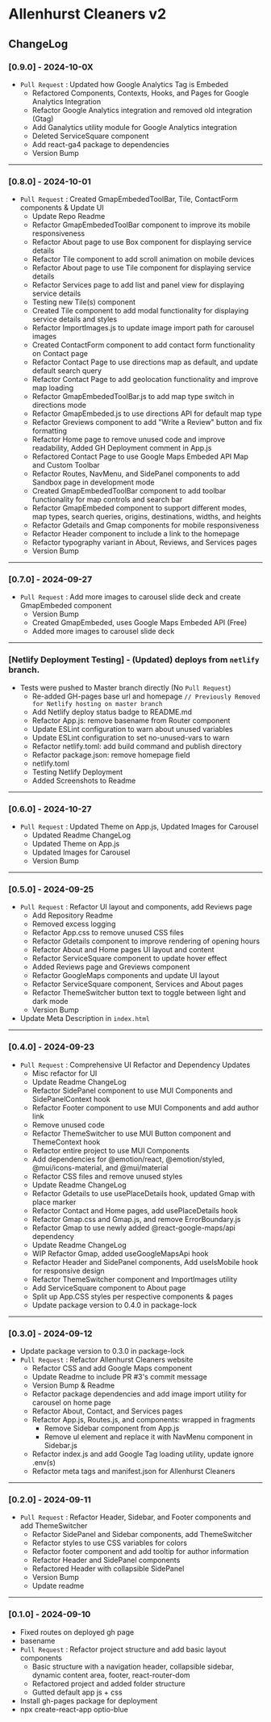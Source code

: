 # Allenhurst Cleaners v2

## ChangeLog

### [0.9.0] - 2024-10-0X

- `Pull Request` : Updated how Google Analytics Tag is Embeded
  - Refactored Components, Contexts, Hooks, and Pages for Google Analytics Integration
  - Refactor Google Analytics integration and removed old integration (Gtag)
  - Add Ganalytics utility module for Google Analytics integration
  - Deleted ServiceSquare component
  - Add react-ga4 package to dependencies
  - Version Bump

---

### [0.8.0] - 2024-10-01

- `Pull Request` : Created GmapEmbededToolBar, Tile, ContactForm components & Update UI
  - Update Repo Readme
  - Refactor GmapEmbededToolBar component to improve its mobile responsiveness
  - Refactor About page to use Box component for displaying service details
  - Refactor Tile component to add scroll animation on mobile devices
  - Refactor About page to use Tile component for displaying service details
  - Refactor Services page to add list and panel view for displaying service details
  - Testing new Tile(s) component
  - Created Tile component to add modal functionality for displaying service details and styles
  - Refactor ImportImages.js to update image import path for carousel images
  - Created ContactForm component to add contact form functionality on Contact page
  - Refactor Contact Page to use directions map as default, and update default search query
  - Refactor Contact Page to add geolocation functionality and improve map loading
  - Refactor GmapEmbededToolBar.js to add map type switch in directions mode
  - Refactor GmapEmbeded.js to use directions API for default map type
  - Refactor Greviews component to add "Write a Review" button and fix formatting
  - Refactor Home page to remove unused code and improve readability, Added GH Deployment comment in App.js
  - Refactored Contact Page to use Google Maps Embeded API Map and Custom Toolbar
  - Refactor Routes, NavMenu, and SidePanel components to add Sandbox page in development mode
  - Created GmapEmbededToolBar component to add toolbar functionality for map controls and search bar
  - Refactor GmapEmbeded component to support different modes, map types, search queries, origins, destinations, widths, and heights
  - Refactor Gdetails and Gmap components for mobile responsiveness
  - Refactor Header component to include a link to the homepage
  - Refactor typography variant in About, Reviews, and Services pages
  - Version Bump

---

### [0.7.0] - 2024-09-27

- `Pull Request` : Add more images to carousel slide deck and create GmapEmbeded component
  - Version Bump
  - Created GmapEmbeded, uses Google Maps Embeded API (Free)
  - Added more images to carousel slide deck

---

### [Netlify Deployment Testing] - (Updated) deploys from `netlify` branch.

- Tests were pushed to Master branch directly (No `Pull Request`)
  - Re-added GH-pages base url and homepage `// Previously Removed for Netlify hosting on master branch`
  - Add Netlify deploy status badge to README.md
  - Refactor App.js: remove basename from Router component
  - Update ESLint configuration to warn about unused variables
  - Update ESLint configuration to set no-unused-vars to warn
  - Refactor netlify.toml: add build command and publish directory
  - Refactor package.json: remove homepage field
  - netlify.toml
  - Testing Netlify Deployment
  - Added Screenshots to Readme

---

### [0.6.0] - 2024-10-27

- `Pull Request` : Updated Theme on App.js, Updated Images for Carousel
  - Updated Readme ChangeLog
  - Updated Theme on App.js
  - Updated Images for Carousel
  - Version Bump

---

### [0.5.0] - 2024-09-25

- `Pull Request` : Refactor UI layout and components, add Reviews page
  - Add Repository Readme
  - Removed excess logging
  - Refactor App.css to remove unused CSS files
  - Refactor Gdetails component to improve rendering of opening hours
  - Refactor About and Home pages UI layout and content
  - Refactor ServiceSquare component to update hover effect
  - Added Reviews page and Greviews component
  - Refactor GoogleMaps components and update UI layout
  - Refactor ServiceSquare component, Services and About pages
  - Refactor ThemeSwitcher button text to toggle between light and dark mode
  - Version Bump
- Update Meta Description in `index.html`

---

### [0.4.0] - 2024-09-23

- `Pull Request` : Comprehensive UI Refactor and Dependency Updates
  - Misc refactor for UI
  - Update Readme ChangeLog
  - Refactor SidePanel component to use MUI Components and SidePanelContext hook
  - Refactor Footer component to use MUI Components and add author link
  - Remove unused code
  - Refactor ThemeSwitcher to use MUI Button component and ThemeContext hook
  - Refactor entire project to use MUI Components
  - Add dependencies for @emotion/react, @emotion/styled, @mui/icons-material, and @mui/material
  - Refactor CSS files and remove unused styles
  - Update Readme ChangeLog
  - Refactor Gdetails to use usePlaceDetails hook, updated Gmap with place marker
  - Refactor Contact and Home pages, add usePlaceDetails hook
  - Refactor Gmap.css and Gmap.js, and remove ErrorBoundary.js
  - Refactor Gmap to use newly added @react-google-maps/api dependency
  - Update Readme ChangeLog
  - WIP Refactor Gmap, added useGoogleMapsApi hook
  - Refactor Header and SidePanel components, Add useIsMobile hook for responsive design
  - Refactor ThemeSwitcher component and ImportImages utility
  - Add ServiceSquare component to About page
  - Split up App.CSS styles per respective components & pages
  - Update package version to 0.4.0 in package-lock

---

### [0.3.0] - 2024-09-12

- Update package version to 0.3.0 in package-lock
- `Pull Request` : Refactor Allenhurst Cleaners website
  - Refactor CSS and add Google Maps component
  - Update Readme to include PR #3's commit message
  - Version Bump & Readme
  - Refactor package dependencies and add image import utility for carousel on home page
  - Refactor About, Contact, and Services pages
  - Refactor App.js, Routes.js, and components: wrapped in fragments
    - Remove Sidebar component from App.js
    - Remove ul element and replace it with NavMenu component in Sidebar.js
  - Refactor index.js and add Google Tag loading utility, update ignore .env(s)
  - Refactor meta tags and manifest.json for Allenhurst Cleaners

---

### [0.2.0] - 2024-09-11

- `Pull Request` : Refactor Header, Sidebar, and Footer components and add ThemeSwitcher
  - Refactor SidePanel and Sidebar components, add ThemeSwitcher
  - Refactor styles to use CSS variables for colors
  - Refactor footer component and add tooltip for author information
  - Refactor Header and SidePanel components
  - Refactored Header with collapsible SidePanel
  - Version Bump
  - Update readme

---

### [0.1.0] - 2024-09-10

- Fixed routes on deployed gh page
- basename
- `Pull Request` : Refactor project structure and add basic layout components
  - Basic structure with a navigation header, collapsible sidebar, dynamic content area, footer, react-router-dom
  - Refactored project and added folder structure
  - Gutted default app js + css
- Install gh-pages package for deployment
- npx create-react-app optio-blue
